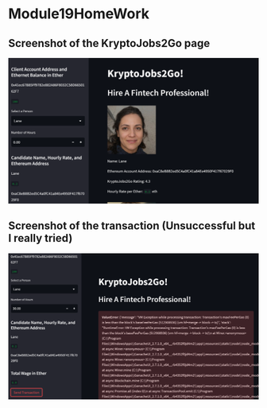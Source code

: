 # Module19HomeWork
## Screenshot of the KryptoJobs2Go page
![Krypto](Krypto.png)
## Screenshot of the transaction (Unsuccessful but I really tried)
![Krypto2](Krypto2.png)
